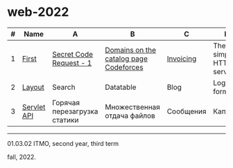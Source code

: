 # web-2022

#|Name|A|B|C|D
---|---|---|---|---|---
1|[First](https://github.com/maladetska/web-2022/blob/main/First/tasks1.pdf)|[Secret Code Request - 1](https://github.com/maladetska/web-2022/tree/main/First/A)|[Domains on the catalog page Codeforces](https://github.com/maladetska/web-2022/tree/main/First/B)|[Invoicing](https://github.com/maladetska/web-2022/tree/main/First/C)|The simplest HTTP server
2|[Layout](https://github.com/maladetska/web-2022/blob/main/HW2/tasks2.pdf)|Search|Datatable|Blog|Login form
3|[Servlet API](https://github.com/maladetska/web-2022/blob/main/HW3/tasks3.pdf)|Горячая перезагрузка статики|Множественная отдача файлов|Сообщения|Каптча

------
01.03.02 ITMO, second year, third term

fall, 2022.
